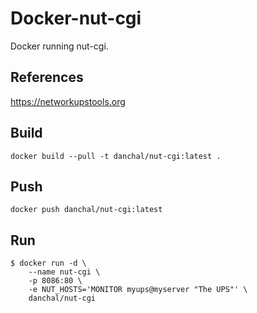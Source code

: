 # Docker-nut-cgi
Docker running nut-cgi.

## References
https://networkupstools.org

## Build
    docker build --pull -t danchal/nut-cgi:latest .

## Push
    docker push danchal/nut-cgi:latest

## Run
    $ docker run -d \
        --name nut-cgi \
        -p 8086:80 \
        -e NUT_HOSTS='MONITOR myups@myserver "The UPS"' \
        danchal/nut-cgi
